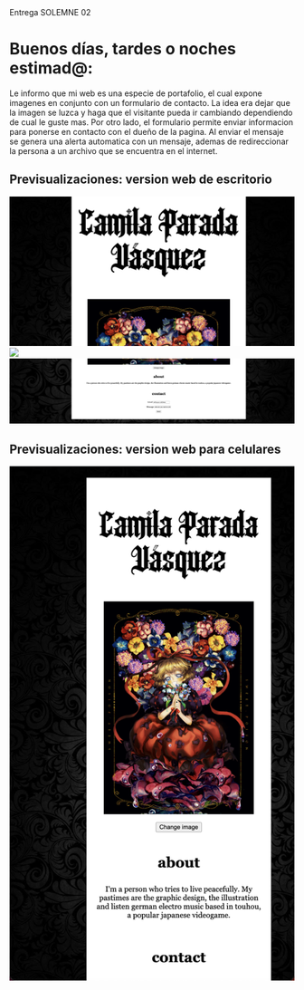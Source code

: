 <head>
<tittle> Entrega SOLEMNE 02 </tittle>
</head>

<body>
<h1> Buenos días, tardes o noches estimad@: </h1>

<p> 
Le informo que mi web es una especie de portafolio, el cual expone imagenes en conjunto con un formulario de contacto.
 La idea era dejar que la imagen se luzca y haga que el visitante pueda ir cambiando dependiendo de cual le guste mas.
 Por otro lado, el formulario permite enviar informacion para ponerse en contacto con el dueño de la pagina.
 Al enviar el mensaje se genera una alerta automatica con un mensaje, ademas de redireccionar la persona a un archivo que se encuentra en el internet.
</p>

<h2>Previsualizaciones: version web de escritorio </h2> 
 <!--Imagenes cortadas por partes-->
 
<img src= "./images/Captura de pantalla 2023-05-29 a la(s) 12.06.28.png">
<img src= "./images/Captura de pantalla 2023-05-29 a la(s) 12.06.48.png">
<img src= "./images/Captura de pantalla 2023-05-29 a la(s) 12.07.24.png">
 
<h2>Previsualizaciones: version web para celulares </h2> 
 
<img src= "./images/Captura de pantalla 2023-05-29 a la(s) 12.05.25.png">
 
</body>

<!-- Esta solemne fue divertida... me dieron ganas de crear más cosas -->
